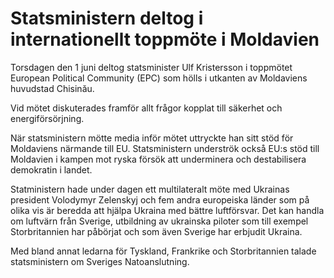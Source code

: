 # Statsministern deltog i internationellt toppmöte i Moldavien

Torsdagen den 1 juni deltog statsminister Ulf Kristersson i toppmötet European Political Community (EPC) som hölls i utkanten av Moldaviens huvudstad Chisinău.

Vid mötet diskuterades framför allt frågor kopplat till säkerhet och energiförsörjning.

När statsministern mötte media inför mötet uttryckte han sitt stöd för Moldaviens närmande till EU. Statsministern underströk också EU:s stöd till Moldavien i kampen mot ryska försök att underminera och destabilisera demokratin i landet.

Statministern hade under dagen ett multilateralt möte med Ukrainas president Volodymyr Zelenskyj och fem andra europeiska länder som på olika vis är beredda att hjälpa Ukraina med bättre luftförsvar. Det kan handla om luftvärn från Sverige, utbildning av ukrainska piloter som till exempel Storbritannien har påbörjat och som även Sverige har erbjudit Ukraina.

Med bland annat ledarna för Tyskland, Frankrike och Storbritannien talade statsministern om Sveriges Natoanslutning.
